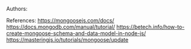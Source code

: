 Authors:

References: https://mongoosejs.com/docs/
            https://docs.mongodb.com/manual/tutorial/
            https://betech.info/how-to-create-mongoose-schema-and-data-model-in-node-js/
            https://masteringjs.io/tutorials/mongoose/update